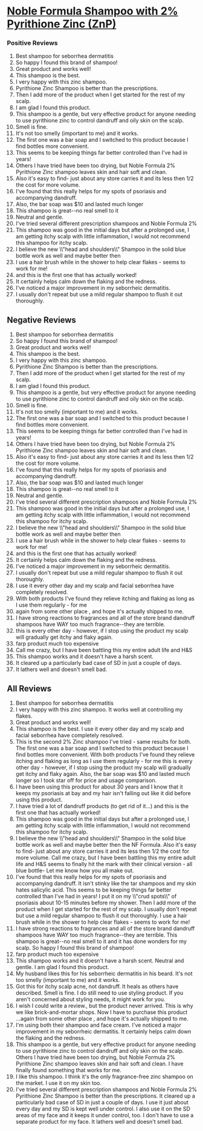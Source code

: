 # [Noble Formula Shampoo with 2% Pyrithione Zinc (ZnP)](https://products.checkmycream.com/products/Noble-Formula-Shampoo-with-2percent-Pyrithione-Zinc-(ZnP).html)

### Positive Reviews

<ol>
      <li>Best shampoo for seborrhea dermatitis</li>
      <li>So happy I found this brand of shampoo!</li>
      <li>Great product and works well!</li>
      <li>This shampoo is the best.</li>
      <li>I very happy with this zinc shampoo.  </li>
      <li>Pyrithione Zinc Shampoo is better than the prescriptions.</li>
      <li>Then I add more of the product when I get started for the rest of my scalp.</li>
      <li>I am glad I found this product.</li>
      <li>This shampoo is a gentle, but very effective product for anyone needing to use pyrithione zinc to control dandruff and oily skin on the scalp.  </li>
      <li>Smell is fine.</li>
      <li>It&#x27;s not too smelly (important to me) and it works.</li>
      <li>The first one was a bar soap and I switched to this product because I find bottles more convenient.  </li>
      <li>This seems to be keeping things far better controlled than I&#x27;ve had in years!</li>
      <li>Others I have tried have been too drying, but Noble Formula 2% Pyrithione Zinc shampoo leaves skin and hair soft and clean.  </li>
      <li>Also it&#x27;s easy to find- just about any store carries it and its less then 1/2 the cost for more volume.</li>
      <li>I&#x27;ve found that this really helps for my spots of psoriasis and accompanying dandruff.</li>
      <li>Also, the bar soap was $10 and lasted much longer</li>
      <li>This shampoo is great--no real smell to it</li>
      <li>Neutral and gentle.  </li>
      <li>I&#x27;ve tried several different prescription shampoos and Noble Formula 2%</li>
      <li>This shampoo was good in the initial days but after a prolonged use, I am getting itchy scalp with little inflammation,  I would not recommend this shampoo for itchy scalp.</li>
      <li>I believe the new \\&quot;head and shoulders\\&quot; Shampoo in the solid blue bottle work as well and maybe better then</li>
      <li>I use a hair brush while in the shower to help clear flakes - seems to work for me!</li>
      <li>and this is the first one that has actually worked!</li>
      <li>It certainly helps calm down the flaking and the redness.</li>
      <li>I&#x27;ve noticed a major improvement in my seborrheic dermatitis.</li>
      <li>I usually don&#x27;t repeat but use a mild regular shampoo to flush it out thoroughly.</li>
</ol>


<h2>Negative Reviews</h2>
<ol>
<li> Best shampoo for seborrhea dermatitis</li>
<li> So happy I found this brand of shampoo!</li>
<li> Great product and works well!</li>
<li> This shampoo is the best.</li>
<li> I very happy with this zinc shampoo.  </li>
<li> Pyrithione Zinc Shampoo is better than the prescriptions.</li>
<li> Then I add more of the product when I get started for the rest of my scalp.</li>
<li> I am glad I found this product.</li>
<li> This shampoo is a gentle, but very effective product for anyone needing to use pyrithione zinc to control dandruff and oily skin on the scalp.  </li>
<li> Smell is fine.</li>
<li> It&#x27;s not too smelly (important to me) and it works.</li>
<li> The first one was a bar soap and I switched to this product because I find bottles more convenient.  </li>
<li> This seems to be keeping things far better controlled than I&#x27;ve had in years!</li>
<li> Others I have tried have been too drying, but Noble Formula 2% Pyrithione Zinc shampoo leaves skin and hair soft and clean.  </li>
<li> Also it&#x27;s easy to find- just about any store carries it and its less then 1/2 the cost for more volume.</li>
<li> I&#x27;ve found that this really helps for my spots of psoriasis and accompanying dandruff.</li>
<li> Also, the bar soap was $10 and lasted much longer</li>
<li> This shampoo is great--no real smell to it</li>
<li> Neutral and gentle.  </li>
<li> I&#x27;ve tried several different prescription shampoos and Noble Formula 2%</li>
<li> This shampoo was good in the initial days but after a prolonged use, I am getting itchy scalp with little inflammation,  I would not recommend this shampoo for itchy scalp.</li>
<li> I believe the new \\&quot;head and shoulders\\&quot; Shampoo in the solid blue bottle work as well and maybe better then</li>
<li> I use a hair brush while in the shower to help clear flakes - seems to work for me!</li>
<li> and this is the first one that has actually worked!</li>
<li> It certainly helps calm down the flaking and the redness.</li>
<li> I&#x27;ve noticed a major improvement in my seborrheic dermatitis.</li>
<li> I usually don&#x27;t repeat but use a mild regular shampoo to flush it out thoroughly.</li>
<li> I use it every other day and my scalp and facial seborrhea have completely resolved.</li>
<li> With both products I&#x27;ve found they relieve itching and flaking as long as I use them regularly - for me</li>
<li> again from some other place , and hope it&#x27;s actually shipped to me.</li>
<li> I have strong reactions to fragrances and all of the store brand dandruff shampoos have WAY too much fragrance--they are terrible.</li>
<li> this is every other day - however, if I stop using the product my scalp will gradually get itchy and flaky again.  </li>
<li> farp product  much  too expensive</li>
<li> Call me crazy, but I have been battling this my entire adult life and H&amp;S</li>
<li> This shampoo works and it doesn&#x27;t have a harsh scent.  </li>
<li> It cleared up a particularly bad case of SD in just a couple of days.</li>
<li> It lathers well and doesn&#x27;t smell bad.</li>
</ol>

<h2>All Reviews</h2>

<ol>
    <li> Best shampoo for seborrhea dermatitis</li>
    <li> I very happy with this zinc shampoo.  It works well at controlling my flakes.</li>
    <li> Great product and works well!</li>
    <li> This shampoo is the best. I use it every other day and my scalp and facial seborrhea have completely resolved.</li>
    <li> This is the second 2% Zinc shampoo I&#x27;ve tried  - same results for both.  The first one was a bar soap and I switched to this product because I find bottles more convenient.  With both products I&#x27;ve found they relieve itching and flaking as long as I use them regularly - for me this is every other day - however, if I stop using the product my scalp will gradually get itchy and flaky again.  Also, the bar soap was $10 and lasted much longer so I took star off for price and usage comparison.</li>
    <li> I have been using this product for about 30 years and I know that it keeps my psoriasis at bay and my hair isn&#x27;t falling out like it did before using this product.</li>
    <li> I have tried a lot of dandruff products (to get rid of it...) and this is the first one that has actually worked!</li>
    <li> This shampoo was good in the initial days but after a prolonged use, I am getting itchy scalp with little inflammation,  I would not recommend this shampoo for itchy scalp.</li>
    <li> I believe the new \\&quot;head and shoulders\\&quot; Shampoo in the solid blue bottle work as well and maybe better then the NF Formula. Also it&#x27;s easy to find- just about any store carries it and its less then 1/2 the cost for more volume. Call me crazy, but I have been battling this my entire adult life and H&amp;S seems to finally hit the mark with their clinical version - all blue bottle- Let me know how you all make out.</li>
    <li> I&#x27;ve found that this really helps for my spots of psoriasis and accompanying dandruff. It isn&#x27;t stinky like the tar shampoos and my skin hates salicylic acid. This seems to be keeping things far better controlled than I&#x27;ve had in years! I put it on my \\&quot;crud spots\\&quot; of psoriasis about 10-15 minutes before my shower. Then I add more of the product when I get started for the rest of my scalp. I usually don&#x27;t repeat but use a mild regular shampoo to flush it out thoroughly. I use a hair brush while in the shower to help clear flakes - seems to work for me!</li>
    <li> I have strong reactions to fragrances and all of the store brand dandruff shampoos have WAY too much fragrance--they are terrible. This shampoo is great--no real smell to it and it has done wonders for my scalp. So happy I found this brand of shampoo!</li>
    <li> farp product  much  too expensive</li>
    <li> This shampoo works and it doesn&#x27;t have a harsh scent.  Neutral and gentle.  I am glad I found this product.</li>
    <li> My husband likes this for his seborrheic dermatitis in his beard.  It&#x27;s not too smelly (important to me) and it works.</li>
    <li> Got this for itchy scalp acne, not dandruff. It heals as others have described. Smell is fine. I do still need to use styling product. If you aren&#x27;t concerned about styling needs, it might work for you.</li>
    <li> I wish I could write a review., but the product never arrived. This is why we like brick-and-mortar shops. Now I have to purchase this product ...again from some other place , and hope it&#x27;s actually shipped to me.</li>
    <li> I&#x27;m using both their shampoo and face cream.  I&#x27;ve noticed a major improvement in my seborrheic dermatitis. It certainly helps calm down the flaking and the redness.</li>
    <li> This shampoo is a gentle, but very effective product for anyone needing to use pyrithione zinc to control dandruff and oily skin on the scalp.  Others I have tried have been too drying, but Noble Formula 2% Pyrithione Zinc shampoo leaves skin and hair soft and clean.  I have finally found something that works for me.</li>
    <li> I like this shampoo. I think it&#x27;s the only fragrance-free zinc shampoo on the market. I use it on my skin too.</li>
    <li> I&#x27;ve tried several different prescription shampoos and Noble Formula 2% Pyrithione Zinc Shampoo is better than the prescriptions. It cleared up a particularly bad case of SD in just a couple of days. I use it just about every day and my SD is kept well under control. I also use it on the SD areas of my face and it keeps it under control, too.  I don&#x27;t have to use a separate product for my face. It lathers well and doesn&#x27;t smell bad.</li>
</ol>




